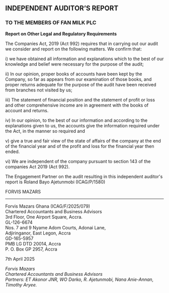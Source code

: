 ## INDEPENDENT AUDITOR’S REPORT
### TO THE MEMBERS OF FAN MILK PLC

**Report on Other Legal and Regulatory Requirements**

The Companies Act, 2019 (Act 992) requires that in carrying out our audit we consider and report on the following matters. We confirm that:

i) we have obtained all information and explanations which to the best of our knowledge and belief were necessary for the purpose of the audit;

ii) In our opinion, proper books of accounts have been kept by the Company, so far as appears from our examination of those books, and proper returns adequate for the purpose of the audit have been received from branches not visited by us;

iii) The statement of financial position and the statement of profit or loss and other comprehensive income are in agreement with the books of account and returns.

iv) In our opinion, to the best of our information and according to the explanations given to us, the accounts give the information required under the Act, in the manner so required and

v) give a true and fair view of the state of affairs of the company at the end of the financial year and of the profit and loss for the financial year then ended.

vi) We are independent of the company pursuant to section 143 of the companies Act 2019 (Act 992).

The Engagement Partner on the audit resulting in this independent auditor's report is Roland Bayo Ajetunmobi (ICAG/P/1580)

FORVIS MAZARS

---

Forvis Mazars Ghana (ICAG/F/2025/079)  
Chartered Accountants and Business Advisors  
3rd Floor, One Airport Square, Accra.  
GL-126-6674  
Nos. 7 and 9 Nyame Adom Courts, Adonai Lane,  
Adjiringanor, East Legon, Accra  
GD-165-5957  
PMB LG DTD 20014, Accra  
P. O. Box GP 2957, Accra  

7th April 2025  

*Forvis Mazars*  
*Chartered Accountants and Business Advisors*  
*Partners: ET Akonor JNR, WO Darko, R. Ajetunmobi, Nana Anie-Annan, Timothy Aryee.*